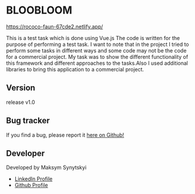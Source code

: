# BLOOBLOOM

https://rococo-faun-67cde2.netlify.app/

This is a test task which is done using Vue.js The code is written for the purpose of performing a test task.
I want to note that in the project I tried to perform some tasks in different ways and some code may not be the code for a commercial project. My task was to show the different functionality of this framework and different approaches to the tasks.Also I used additional libraries to bring this application to a commercial project.

<h2>Version</h2>

release v1.0

<h2>Bug tracker</h2>

If you find a bug, please report it <a href="https://github.com/Maximkooo/bloobloom-vue/issues">here on Github!</a>

<h2>Developer</h2>

Developed by Maksym Synytskyi

<ul>
  <li><a href="https://www.linkedin.com/in/maksym-synytskyi-27a0a7222/">LinkedIn Profile</a></li>
  <li><a href="https://github.com/Maximkooo">Github Profile</a></li>
</ul>

